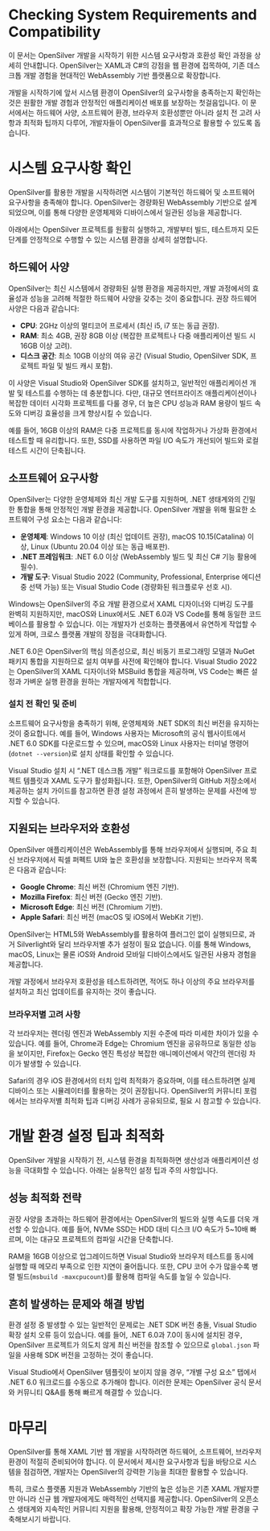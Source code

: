 # Checking System Requirements and Compatibility  
이 문서는 OpenSilver 개발을 시작하기 위한 시스템 요구사항과 호환성 확인 과정을 상세히 안내합니다. OpenSilver는 XAML과 C#의 강점을 웹 환경에 접목하여, 기존 데스크톱 개발 경험을 현대적인 WebAssembly 기반 플랫폼으로 확장합니다. 

개발을 시작하기에 앞서 시스템 환경이 OpenSilver의 요구사항을 충족하는지 확인하는 것은 원활한 개발 경험과 안정적인 애플리케이션 배포를 보장하는 첫걸음입니다. 이 문서에서는 하드웨어 사양, 소프트웨어 환경, 브라우저 호환성뿐만 아니라 설치 전 고려 사항과 최적화 팁까지 다루어, 개발자들이 OpenSilver를 효과적으로 활용할 수 있도록 돕습니다.

# 시스템 요구사항 확인  
OpenSilver를 활용한 개발을 시작하려면 시스템이 기본적인 하드웨어 및 소프트웨어 요구사항을 충족해야 합니다. OpenSilver는 경량화된 WebAssembly 기반으로 설계되었으며, 이를 통해 다양한 운영체제와 디바이스에서 일관된 성능을 제공합니다. 

아래에서는 OpenSilver 프로젝트를 원활히 실행하고, 개발부터 빌드, 테스트까지 모든 단계를 안정적으로 수행할 수 있는 시스템 환경을 상세히 설명합니다.

## 하드웨어 사양  
OpenSilver는 최신 시스템에서 경량화된 실행 환경을 제공하지만, 개발 과정에서의 효율성과 성능을 고려해 적절한 하드웨어 사양을 갖추는 것이 중요합니다. 권장 하드웨어 사양은 다음과 같습니다:

- **CPU**: 2GHz 이상의 멀티코어 프로세서 (최신 i5, i7 또는 동급 권장).  
- **RAM**: 최소 4GB, 권장 8GB 이상 (복잡한 프로젝트나 다중 애플리케이션 빌드 시 16GB 이상 고려).  
- **디스크 공간**: 최소 10GB 이상의 여유 공간 (Visual Studio, OpenSilver SDK, 프로젝트 파일 및 빌드 캐시 포함).  

이 사양은 Visual Studio와 OpenSilver SDK를 설치하고, 일반적인 애플리케이션 개발 및 테스트를 수행하는 데 충분합니다. 다만, 대규모 엔터프라이즈 애플리케이션이나 복잡한 데이터 시각화 프로젝트를 다룰 경우, 더 높은 CPU 성능과 RAM 용량이 빌드 속도와 디버깅 효율성을 크게 향상시킬 수 있습니다. 

예를 들어, 16GB 이상의 RAM은 다중 프로젝트를 동시에 작업하거나 가상화 환경에서 테스트할 때 유리합니다. 또한, SSD를 사용하면 파일 I/O 속도가 개선되어 빌드와 로컬 테스트 시간이 단축됩니다.

## 소프트웨어 요구사항  
OpenSilver는 다양한 운영체제와 최신 개발 도구를 지원하며, .NET 생태계와의 긴밀한 통합을 통해 안정적인 개발 환경을 제공합니다. OpenSilver 개발을 위해 필요한 소프트웨어 구성 요소는 다음과 같습니다:

- **운영체제**: Windows 10 이상 (최신 업데이트 권장), macOS 10.15(Catalina) 이상, Linux (Ubuntu 20.04 이상 또는 동급 배포판).  
- **.NET 프레임워크**: .NET 6.0 이상 (WebAssembly 빌드 및 최신 C# 기능 활용에 필수).  
- **개발 도구**: Visual Studio 2022 (Community, Professional, Enterprise 에디션 중 선택 가능) 또는 Visual Studio Code (경량화된 워크플로우 선호 시).  

Windows는 OpenSilver의 주요 개발 환경으로서 XAML 디자이너와 디버깅 도구를 완벽히 지원하지만, macOS와 Linux에서도 .NET 6.0과 VS Code를 통해 동일한 코드베이스를 활용할 수 있습니다. 이는 개발자가 선호하는 플랫폼에서 유연하게 작업할 수 있게 하며, 크로스 플랫폼 개발의 장점을 극대화합니다. 

.NET 6.0은 OpenSilver의 핵심 의존성으로, 최신 비동기 프로그래밍 모델과 NuGet 패키지 통합을 지원하므로 설치 여부를 사전에 확인해야 합니다. Visual Studio 2022는 OpenSilver의 XAML 디자이너와 MSBuild 통합을 제공하며, VS Code는 빠른 설정과 가벼운 실행 환경을 원하는 개발자에게 적합합니다.

### 설치 전 확인 및 준비  
소프트웨어 요구사항을 충족하기 위해, 운영체제와 .NET SDK의 최신 버전을 유지하는 것이 중요합니다. 예를 들어, Windows 사용자는 Microsoft의 공식 웹사이트에서 .NET 6.0 SDK를 다운로드할 수 있으며, macOS와 Linux 사용자는 터미널 명령어(`dotnet --version`)로 설치 상태를 확인할 수 있습니다. 

Visual Studio 설치 시 “.NET 데스크톱 개발” 워크로드를 포함해야 OpenSilver 프로젝트 템플릿과 XAML 도구가 활성화됩니다. 또한, OpenSilver의 GitHub 저장소에서 제공하는 설치 가이드를 참고하면 환경 설정 과정에서 흔히 발생하는 문제를 사전에 방지할 수 있습니다.

## 지원되는 브라우저와 호환성  
OpenSilver 애플리케이션은 WebAssembly를 통해 브라우저에서 실행되며, 주요 최신 브라우저에서 픽셀 퍼펙트 UI와 높은 호환성을 보장합니다. 지원되는 브라우저 목록은 다음과 같습니다:

- **Google Chrome**: 최신 버전 (Chromium 엔진 기반).  
- **Mozilla Firefox**: 최신 버전 (Gecko 엔진 기반).  
- **Microsoft Edge**: 최신 버전 (Chromium 기반).  
- **Apple Safari**: 최신 버전 (macOS 및 iOS에서 WebKit 기반).  

OpenSilver는 HTML5와 WebAssembly를 활용하여 플러그인 없이 실행되므로, 과거 Silverlight와 달리 브라우저별 추가 설정이 필요 없습니다. 이를 통해 Windows, macOS, Linux는 물론 iOS와 Android 모바일 디바이스에서도 일관된 사용자 경험을 제공합니다. 

개발 과정에서 브라우저 호환성을 테스트하려면, 적어도 하나 이상의 주요 브라우저를 설치하고 최신 업데이트를 유지하는 것이 좋습니다.

### 브라우저별 고려 사항  
각 브라우저는 렌더링 엔진과 WebAssembly 지원 수준에 따라 미세한 차이가 있을 수 있습니다. 예를 들어, Chrome과 Edge는 Chromium 엔진을 공유하므로 동일한 성능을 보이지만, Firefox는 Gecko 엔진 특성상 복잡한 애니메이션에서 약간의 렌더링 차이가 발생할 수 있습니다. 

Safari의 경우 iOS 환경에서의 터치 입력 최적화가 중요하며, 이를 테스트하려면 실제 디바이스 또는 시뮬레이터를 활용하는 것이 권장됩니다. OpenSilver의 커뮤니티 포럼에서는 브라우저별 최적화 팁과 디버깅 사례가 공유되므로, 필요 시 참고할 수 있습니다.

# 개발 환경 설정 팁과 최적화  
OpenSilver 개발을 시작하기 전, 시스템 환경을 최적화하면 생산성과 애플리케이션 성능을 극대화할 수 있습니다. 아래는 실용적인 설정 팁과 주의 사항입니다.

## 성능 최적화 전략  
권장 사양을 초과하는 하드웨어 환경에서는 OpenSilver의 빌드와 실행 속도를 더욱 개선할 수 있습니다. 예를 들어, NVMe SSD는 HDD 대비 디스크 I/O 속도가 5~10배 빠르며, 이는 대규모 프로젝트의 컴파일 시간을 단축합니다. 

RAM을 16GB 이상으로 업그레이드하면 Visual Studio와 브라우저 테스트를 동시에 실행할 때 메모리 부족으로 인한 지연이 줄어듭니다. 또한, CPU 코어 수가 많을수록 병렬 빌드(`msbuild -maxcpucount`)를 활용해 컴파일 속도를 높일 수 있습니다.

## 흔히 발생하는 문제와 해결 방법  
환경 설정 중 발생할 수 있는 일반적인 문제로는 .NET SDK 버전 충돌, Visual Studio 확장 설치 오류 등이 있습니다. 예를 들어, .NET 6.0과 7.0이 동시에 설치된 경우, OpenSilver 프로젝트가 의도치 않게 최신 버전을 참조할 수 있으므로 `global.json` 파일을 사용해 SDK 버전을 고정하는 것이 좋습니다. 

Visual Studio에서 OpenSilver 템플릿이 보이지 않을 경우, “개별 구성 요소” 탭에서 .NET 6.0 워크로드를 수동으로 추가해야 합니다. 이러한 문제는 OpenSilver 공식 문서와 커뮤니티 Q&A를 통해 빠르게 해결할 수 있습니다.

# 마무리  
OpenSilver를 통해 XAML 기반 웹 개발을 시작하려면 하드웨어, 소프트웨어, 브라우저 환경이 적절히 준비되어야 합니다. 이 문서에서 제시한 요구사항과 팁을 바탕으로 시스템을 점검하면, 개발자는 OpenSilver의 강력한 기능을 최대한 활용할 수 있습니다. 

특히, 크로스 플랫폼 지원과 WebAssembly 기반의 높은 성능은 기존 XAML 개발자뿐만 아니라 신규 웹 개발자에게도 매력적인 선택지를 제공합니다. OpenSilver의 오픈소스 생태계와 지속적인 커뮤니티 지원을 활용해, 안정적이고 확장 가능한 개발 환경을 구축해보시기 바랍니다.